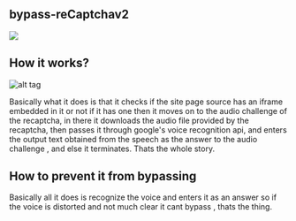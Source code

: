 ## bypass-reCaptchav2

![](https://developers.google.com/recaptcha/images/newCaptchaAnchor.gif)

## How it works?

![alt tag](https://media.discordapp.net/attachments/671809375807209472/724376452962844692/Untitled_Diagram.png)

Basically what it does is that it checks if the site page source has an iframe 
embedded in it or not if it has one then it moves on to the audio challenge of the recaptcha,
in there it downloads the audio file provided by the recaptcha, then passes it through google's voice recognition api,
and enters the output text obtained from the speech as the answer to the audio challenge , and else it terminates. Thats the whole story.

## How to prevent it from bypassing

Basically all it does is recognize the voice and enters it as an answer so if the voice is distorted and not much clear
it cant bypass , thats the thing.
